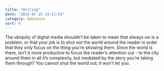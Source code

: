 ```yaml
---
title: "Writing"
date: "2015-07-25 14:11:54"
category: Ambience
sort: 6
---
```


The ubiquity of digital media shouldn’t be taken to mean that always-on
is a problem, or that your job is to shut out the world around the
reader in order that they only focus on the thing you’re showing them.
Since the world is there, isn’t it more productive to focus the reader’s
attention out - to the city around them in all it’s complexity, but
mediated by the story you’re taking them through? You cannot shut the
world out; it won’t let you.
